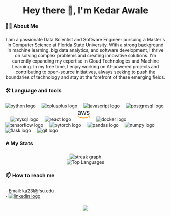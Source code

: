 <div align="center">


###

<h1 align="center">Hey there 👋, I'm Kedar Awale</h1>

###

<h3 align="left">👩‍💻  About Me</h3>

###

<p>I am a passionate Data Scientist and Software Engineer pursuing a Master's in Computer Science at Florida State University. With a strong background in machine learning, big data analytics, and software development, I thrive on solving complex problems and creating innovative solutions. I'm currently expanding my expertise in Cloud Technologies and Machine Learning. In my free time, I enjoy working on AI-powered projects and contributing to open-source initiatives, always seeking to push the boundaries of technology and stay at the forefront of these emerging fields.</p>

###

<h3 align="left">🛠 Language and tools</h3>

###

<div align="left">
  <img src="https://cdn.jsdelivr.net/gh/devicons/devicon/icons/python/python-original.svg" height="40" alt="python logo"  />
  <img width="12" />
  <img src="https://cdn.jsdelivr.net/gh/devicons/devicon/icons/cplusplus/cplusplus-original.svg" height="40" alt="cplusplus logo"  />
  <img width="12" />
  <img src="https://cdn.jsdelivr.net/gh/devicons/devicon/icons/javascript/javascript-original.svg" height="40" alt="javascript logo"  />
  <img width="12" />
  <img src="https://cdn.jsdelivr.net/gh/devicons/devicon/icons/postgresql/postgresql-original.svg" height="40" alt="postgresql logo"  />
  <img width="12" />
  <img src="https://cdn.jsdelivr.net/gh/devicons/devicon/icons/mysql/mysql-original.svg" height="40" alt="mysql logo"  />
  <img width="12" />
  <img src="https://cdn.jsdelivr.net/gh/devicons/devicon/icons/react/react-original.svg" height="40" alt="react logo"  />
  <img width="12" />
<img src="https://raw.githubusercontent.com/devicons/devicon/master/icons/amazonwebservices/amazonwebservices-original-wordmark.svg" height="40" alt="Amazon AWS" />
  <img width="12" />
  <img src="https://cdn.jsdelivr.net/gh/devicons/devicon/icons/docker/docker-original.svg" height="40" alt="docker logo"  />
  <img width="12" />
  <img src="https://cdn.jsdelivr.net/gh/devicons/devicon/icons/tensorflow/tensorflow-original.svg" height="40" alt="tensorflow logo"  />
  <img width="12" />
  <img src="https://cdn.jsdelivr.net/gh/devicons/devicon/icons/pytorch/pytorch-original.svg" height="40" alt="pytorch logo"  />
  <img width="12" />
  <img src="https://cdn.jsdelivr.net/gh/devicons/devicon/icons/pandas/pandas-original.svg" height="40" alt="pandas logo"  />
  <img width="12" />
  <img src="https://cdn.jsdelivr.net/gh/devicons/devicon/icons/numpy/numpy-original.svg" height="40" alt="numpy logo"  />
  <img width="12" />
  <img src="https://cdn.jsdelivr.net/gh/devicons/devicon/icons/flask/flask-original.svg" height="40" alt="flask logo"  />
  <img width="12" />
  <img src="https://cdn.jsdelivr.net/gh/devicons/devicon/icons/git/git-original.svg" height="40" alt="git logo"  />
</div>

###

<h3 align="left">🔥   My Stats </h3>

###

<div align="center">
  <img src="https://streak-stats.demolab.com?user=kedarawale&locale=en&mode=daily&theme=dark&hide_border=false&border_radius=5&order=3" height="220" alt="streak graph"  />
</div>


<div align="center">
  <img src="https://github-readme-stats.vercel.app/api/top-langs/?username=kedarawale&layout=compact&theme=vision-friendly-dark" alt="Top Languages" />
</div>

###

<h3 align="left">📫 How to reach me</h3>

###

<p align="left">
- Email: ka23l@fsu.edu<br>
- <a href="https://www.linkedin.com/in/kedarawale" target="_blank">
    <img src="https://img.shields.io/static/v1?message=LinkedIn&logo=linkedin&label=&color=0077B5&logoColor=white&labelColor=&style=for-the-badge" height="25" alt="linkedin logo"  />
  </a>

###
<div align="center">
  <img src="https://visitor-badge.laobi.icu/badge?page_id=kedarawale.kedarawale&"  />
</div>
</p>

